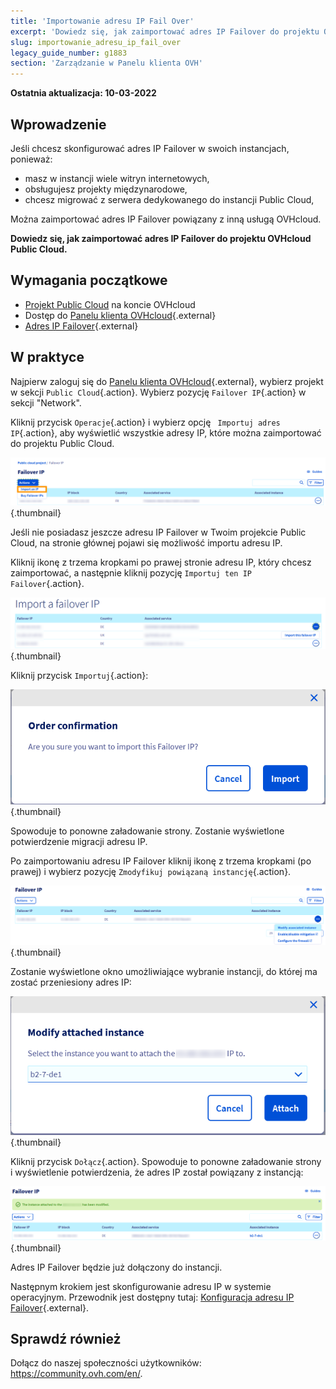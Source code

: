 ```yaml
---
title: 'Importowanie adresu IP Fail Over'
excerpt: 'Dowiedz się, jak zaimportować adres IP Failover do projektu OVHcloud Public Cloud.'
slug: importowanie_adresu_ip_fail_over
legacy_guide_number: g1883
section: 'Zarządzanie w Panelu klienta OVH'
---
```


**Ostatnia aktualizacja: 10-03-2022**

## Wprowadzenie

Jeśli chcesz skonfigurować adres IP Failover w swoich instancjach, ponieważ:

- masz w instancji wiele witryn internetowych, 
- obsługujesz projekty międzynarodowe,
- chcesz migrować z serwera dedykowanego do instancji Public Cloud,

Można zaimportować adres IP Failover powiązany z inną usługą OVHcloud.

**Dowiedz się, jak zaimportować adres IP Failover do projektu OVHcloud Public Cloud.**

## Wymagania początkowe

- [Projekt Public Cloud](https://www.ovhcloud.com/pl/public-cloud/) na koncie OVHcloud
- Dostęp do [Panelu klienta OVHcloud](https://www.ovh.com/auth/?action=gotomanager&from=https://www.ovh.pl/&ovhSubsidiary=pl){.external}
- [Adres IP Failover](https://www.ovhcloud.com/pl/bare-metal/ip/){.external}

## W praktyce

Najpierw zaloguj się do [Panelu klienta OVHcloud](https://www.ovh.com/auth/?action=gotomanager&from=https://www.ovh.pl/&ovhSubsidiary=pl){.external}, wybierz projekt w sekcji `Public Cloud`{.action}. Wybierz pozycję `Failover IP`{.action} w sekcji "Network".

Kliknij przycisk `Operacje`{.action} i wybierz opcję ` Importuj adres IP`{.action}, aby wyświetlić wszystkie adresy IP, które można zaimportować do projektu Public Cloud.

![IP Section](images/import1.png){.thumbnail}

Jeśli nie posiadasz jeszcze adresu IP Failover w Twoim projekcie Public Cloud, na stronie głównej pojawi się możliwość importu adresu IP.

Kliknij ikonę z trzema kropkami po prawej stronie adresu IP, który chcesz zaimportować, a następnie kliknij pozycję `Importuj ten IP Failover`{.action}.

![Import Failover IP](images/import2.png){.thumbnail}

Kliknij przycisk `Importuj`{.action}:

![Import confirm](images/importconfirm.png){.thumbnail}

Spowoduje to ponowne załadowanie strony. Zostanie wyświetlone potwierdzenie migracji adresu IP.

Po zaimportowaniu adresu IP Failover kliknij ikonę z trzema kropkami (po prawej) i wybierz pozycję `Zmodyfikuj powiązaną instancję`{.action}.

![Import Failover IP](images/modifyinstance.png){.thumbnail}

Zostanie wyświetlone okno umożliwiające wybranie instancji, do której ma zostać przeniesiony adres IP:

![Import Failover IP](images/modifyinstance1.png){.thumbnail}

Kliknij przycisk `Dołącz`{.action}. Spowoduje to ponowne załadowanie strony i wyświetlenie potwierdzenia, że adres IP został powiązany z instancją:

![Import Failover IP](images/modifycompleted.png){.thumbnail}

Adres IP Failover będzie już dołączony do instancji.

Następnym krokiem jest skonfigurowanie adresu IP w systemie operacyjnym. Przewodnik jest dostępny tutaj: [Konfiguracja adresu IP Failover](https://docs.ovh.com/pl/public-cloud/konfiguracja-adresu-ip-failover/){.external}.

## Sprawdź również

Dołącz do naszej społeczności użytkowników: <https://community.ovh.com/en/>.
